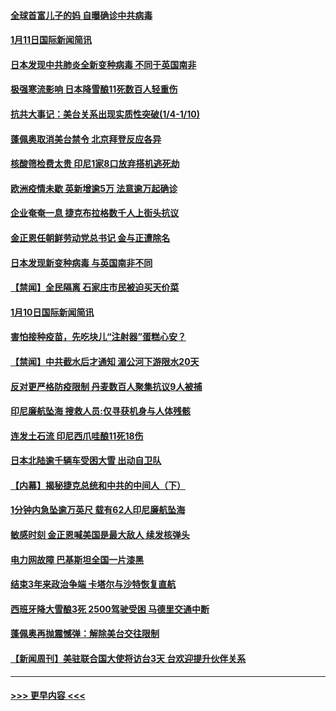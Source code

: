#### [全球首富儿子的妈 自曝确诊中共病毒](../pages/prog202/a103029692.md?t=01111902) 
#### [1月11日国际新闻简讯](../pages/prog202/a103029615.md?t=01111902) 
#### [日本发现中共肺炎全新变种病毒 不同于英国南非](../pages/prog202/a103029621.md?t=01111902) 
#### [极强寒流影响 日本降雪酿11死数百人轻重伤](../pages/prog202/a103029586.md?t=01111902) 
#### [抗共大事记：美台关系出现实质性突破(1/4-1/10)](../pages/prog202/a103029544.md?t=01111902) 
#### [蓬佩奥取消美台禁令 北京拜登反应各异](../pages/prog202/a103029459.md?t=01111902) 
#### [核酸筛检费太贵 印尼1家8口放弃搭机逃死劫](../pages/prog202/a103029425.md?t=01111902) 
#### [欧洲疫情未歇 英新增逾5万 法意逾万起确诊](../pages/prog202/a103029399.md?t=01111902) 
#### [企业奄奄一息 捷克布拉格数千人上街头抗议](../pages/prog202/a103029378.md?t=01111902) 
#### [金正恩任朝鲜劳动党总书记 金与正遭除名](../pages/prog202/a103029375.md?t=01111902) 
#### [日本发现新变种病毒 与英国南非不同](../pages/prog202/a103029213.md?t=01111902) 
#### [【禁闻】全民隔离 石家庄市民被迫买天价菜](../pages/prog202/a103029233.md?t=01111902) 
#### [1月10日国际新闻简讯](../pages/prog202/a103029219.md?t=01111902) 
#### [害怕接种疫苗，先吃块儿“注射器”蛋糕心安？](../pages/prog202/a103029192.md?t=01111902) 
#### [【禁闻】中共截水后才通知 湄公河下游限水20天](../pages/prog202/a103029165.md?t=01111902) 
#### [反对更严格防疫限制 丹麦数百人聚集抗议9人被捕](../pages/prog202/a103029138.md?t=01111902) 
#### [印尼廉航坠海 搜救人员:仅寻获机身与人体残骸](../pages/prog202/a103029010.md?t=01111902) 
#### [连发土石流 印尼西爪哇酿11死18伤](../pages/prog202/a103029117.md?t=01111902) 
#### [日本北陆逾千辆车受困大雪 出动自卫队](../pages/prog202/a103029093.md?t=01111902) 
#### [【内幕】揭秘捷克总统和中共的中间人（下）](../pages/prog202/a103029065.md?t=01111902) 
#### [1分钟内急坠逾万英尺 载有62人印尼廉航坠海](../pages/prog202/a103029046.md?t=01111902) 
#### [敏感时刻 金正恩喊美国是最大敌人 续发核弹头](../pages/prog202/a103028988.md?t=01111902) 
#### [电力网故障 巴基斯坦全国一片漆黑](../pages/prog202/a103029007.md?t=01111902) 
#### [结束3年来政治争端 卡塔尔与沙特恢复直航](../pages/prog202/a103028987.md?t=01111902) 
#### [西班牙降大雪酿3死 2500驾驶受困 马德里交通中断](../pages/prog202/a103028955.md?t=01111902) 
#### [蓬佩奥再抛震憾弹：解除美台交往限制](../pages/prog202/a103028924.md?t=01111902) 
#### [【新闻周刊】美驻联合国大使将访台3天 台欢迎提升伙伴关系](../pages/prog202/a103028881.md?t=01111902) 

----
#### [ >>> 更早内容 <<< ](../indexes/prog202-earlier.md)
